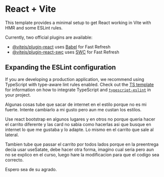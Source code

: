 # React + Vite

This template provides a minimal setup to get React working in Vite with HMR and some ESLint rules.

Currently, two official plugins are available:

- [@vitejs/plugin-react](https://github.com/vitejs/vite-plugin-react/blob/main/packages/plugin-react) uses [Babel](https://babeljs.io/) for Fast Refresh
- [@vitejs/plugin-react-swc](https://github.com/vitejs/vite-plugin-react/blob/main/packages/plugin-react-swc) uses [SWC](https://swc.rs/) for Fast Refresh

## Expanding the ESLint configuration

If you are developing a production application, we recommend using TypeScript with type-aware lint rules enabled. Check out the [TS template](https://github.com/vitejs/vite/tree/main/packages/create-vite/template-react-ts) for information on how to integrate TypeScript and [`typescript-eslint`](https://typescript-eslint.io) in your project.


Algunas cosas tube que sacar de internet en el estilo porque no es mi fuerte. Intente cambiarlo a mi gusto pero aun me custan los estilos. 

Use react bootstrap en algunos lugares y en otros no porque queria hacer el carrito diferente y las card no sabia como hacerlas asi que busque en internet lo que me gustaba y lo adapte. Lo mismo en el carrito que sale al lateral.

Tambien tube que passar el carrito por todos lados porque en la preentrega decia usar useSatate, debe hacer otra forma, imagino cual seria pero aun no se explico en el curso, luego hare la modificacion para que el codigo sea correcto. 

Espero sea de su agrado.